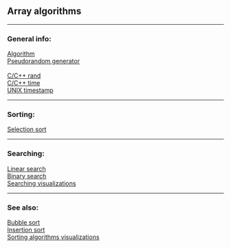 ## Array algorithms
---

### General info:
[Algorithm](https://en.wikipedia.org/wiki/Algorithm)<br>
[Pseudorandom generator](https://en.wikipedia.org/wiki/Pseudorandom_number_generator)<br>
<br>
[C/C++ rand](https://en.cppreference.com/w/cpp/numeric/random/rand)<br>
[C/C++ time](https://en.cppreference.com/w/cpp/chrono/c/time)<br>
[UNIX timestamp](https://en.wikipedia.org/wiki/Unix_time)<br>

---

### Sorting:
[Selection sort](https://en.wikipedia.org/wiki/Selection_sort)

---

### Searching:
[Linear search](https://en.wikipedia.org/wiki/Linear_search)<br>
[Binary search](https://en.wikipedia.org/wiki/Binary_search_algorithm)<br>
[Searching visualizations](https://www.cs.usfca.edu/~galles/visualization/Search.html)

---

### See also:

[Bubble sort](https://en.wikipedia.org/wiki/Bubble_sort)<br>
[Insertion sort](https://en.wikipedia.org/wiki/Insertion_sort)<br>
[Sorting algorithms visualizations](https://www.toptal.com/developers/sorting-algorithms)
